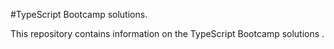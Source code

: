 #TypeScript Bootcamp solutions.

This repository contains information on the TypeScript Bootcamp solutions .
